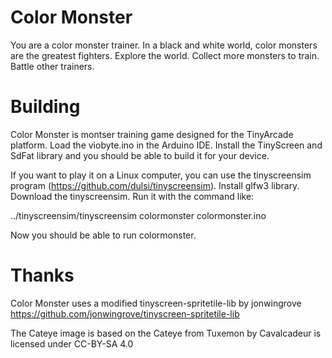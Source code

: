 # Color Monster

You are a color monster trainer. In a black and white world, color monsters
are the greatest fighters. Explore the world. Collect more monsters to train.
Battle other trainers.

# Building

Color Monster is montser training game designed for the TinyArcade platform.
Load the viobyte.ino in the Arduino IDE. Install the TinyScreen and SdFat
library and you should be able to build it for your device.

If you want to play it on a Linux computer, you can use the tinyscreensim
program (https://github.com/dulsi/tinyscreensim). Install glfw3 library.
Download the tinyscreensim. Run it with the command like:

../tinyscreensim/tinyscreensim colormonster colormonster.ino

Now you should be able to run colormonster.

# Thanks
Color Monster uses a modified tinyscreen-spritetile-lib by jonwingrove
https://github.com/jonwingrove/tinyscreen-spritetile-lib

The Cateye image is based on the Cateye from Tuxemon by Cavalcadeur is
licensed under CC-BY-SA 4.0
